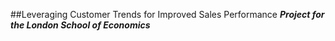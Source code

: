##Leveraging Customer Trends for Improved Sales Performance
***Project for the London School of Economics***

